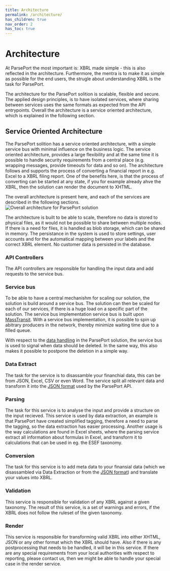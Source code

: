 ```yaml
---
title: Architecture
permalink: /architecture/
has_children: true
nav_order: 2
has_toc: true
---
```

# Architecture
At ParsePort the most important is: XBRL made simple - this is also reflected in the architecture. Furthermore, the mentra is to make it as simple as possible for the end users, the strugle about understanding XBRL is the task for ParsePort.

The architecture for the ParsePort solition is scalable, flexible and secure. The applied design principles, is to have isolated services, where sharing between services uses the same formats as expected from the API entrypoints. Overall the architecture is a service oriented architecture, which is explained in the following section.


## Service Oriented Architecture
The ParsePort solition has a service oriented architecture, with a simple service bus with minimal influence on the business logic. The service oriented architecture, provides a large flexibility and at the same time it is possible to handle security requirements from a central place (e.g. wrapping messages, provide timeouts for data and so on). The architecture follows and supports the process of converting a financial report in e.g. Excel to a XBRL filing report. One of the benefits here, is that the process of converting can be started at any state, if you for example already ahve the XBRL, then the solution can render the document to XHTML.

The overall architecture is present here, and each of the services are described in the following sections.
![Overall architecture for ParsePort solution](http://www.plantuml.com/plantuml/proxy?src=https://raw.githubusercontent.com/ParsePort/ArchitecturalDocumentation/master/architectural-overview/XBRL-high-level-simple.txt?token=ANLMBL5XEQKOGDQBSPR2ZDK57HKIO "Overall architecture for ParsePort solution")

The architecture is built to be able to scale, therefore no data is stored to physical files, as it would not be possible to share between multiple nodes. If there is a need for files, it is handled as blob storage, which can be shared in memory. The persistance in the system is used to store settings, user accounts and for the automatical mapping between your labels and the correct XBRL element. No customer data is persisted in the database.

### API Controllers
The API controllers are responsible for handling the input data and add requests to the service bus.

### Service bus
To be able to have a central mechanishm for scaling our solution, the solution is build around a service bus. The solution can then be scaled for each of our services, if there is a huge load on a specific part of the solution. The service bus implementation service bus is built upon [MassTransit](https://masstransit-project.com/). With a service bus implementation, it is possible to spin up abitrary producers in the network, thereby minimize waiting time due to a filled queue.

With respect to the [data handling](../security/datahandling.md) in the ParsePort solution, the service bus is used to signal when data should be deleted. In the same way, this also makes it possible to postpone the deletion in a simple way.

### Data Extract
The task for the service is to disassamble your financhial data, this can be from JSON, Excel, CSV or even Word. The service split all relevant data and transform it into the [JSON format](../services/inputjson.md) used by the ParsePort API.

### Parsing
The task for this service is to analyse the input and provide a structure on the input recieved. This service is used by data extraction, an example is that ParsePort have created simplified tagging, therefore a need to parse the tagging, so the data extraction has easier processing. Another usage is the way calculations are found in Excel sheets, where the parsing service extract all information about formulas in Excel, and transform it to calculations that can be used in eg. the ESEF taxonomy.

### Conversion
The task for this service is to add meta data to your finansial data (which we disassambled via Data Extraction or from the [JSON format](../services/inputjson.md)) and translate your values into XBRL.

### Validation
This service is responsible for validation of any XBRL against a given taxonomy. The result of this service, is a set of warnings and errors, if the XBRL does not follow the ruleset of the given taxonomy.

### Render
This service is responsible for transforming valid XBRL into either XHTML, JSON or any other format which the XBRL should have. Also if there is any postprocessing that needs to be handled, it will be in this service. If there are any special requirements from your local authorities with respect to reporting, please contact us, then we might be able to handle your special case in the render service.

